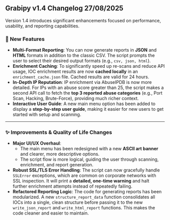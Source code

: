 ## Grabipy v1.4 Changelog 27/08/2025

Version 1.4 introduces significant enhancements focused on performance, usability, and reporting capabilities.

### 🚀 New Features

* **Multi-Format Reporting**: You can now generate reports in **JSON** and **HTML** formats in addition to the classic CSV. The script prompts the user to select their desired output formats (e.g., `csv, json, html`).
* **Enrichment Caching**: To significantly speed up re-scans and reduce API usage, IOC enrichment results are now **cached locally** in an `enrichment_cache.json` file. Cached results are valid for 24 hours.
* **In-Depth IP Reputation**: IP enrichment via AbuseIPDB is now more detailed. For IPs with an abuse score greater than 25, the script makes a second API call to fetch the **top 3 reported abuse categories** (e.g., Port Scan, Hacking, Brute-Force), providing much richer context.
* **Interactive User Guide**: A new main menu option has been added to display a **step-by-step user guide**, making it easier for new users to get started with setup and scanning.

---

### ✨ Improvements & Quality of Life Changes

* **Major UI/UX Overhaul**:
    * The main menu has been redesigned with a new **ASCII art banner** and clearer, more descriptive options.
    * The script flow is more logical, guiding the user through scanning, enrichment, and report generation.
* **Robust SSL/TLS Error Handling**: The script can now gracefully handle `SSLError` exceptions, which are common on corporate networks with SSL inspection. It will print a **detailed, one-time warning** and halt further enrichment attempts instead of repeatedly failing.
* **Refactored Reporting Logic**: The code for generating reports has been modularized. A new `structure_report_data` function consolidates all IOCs into a single, clean structure before passing it to the new `write_json_report` and `write_html_report` functions. This makes the code cleaner and easier to maintain.
